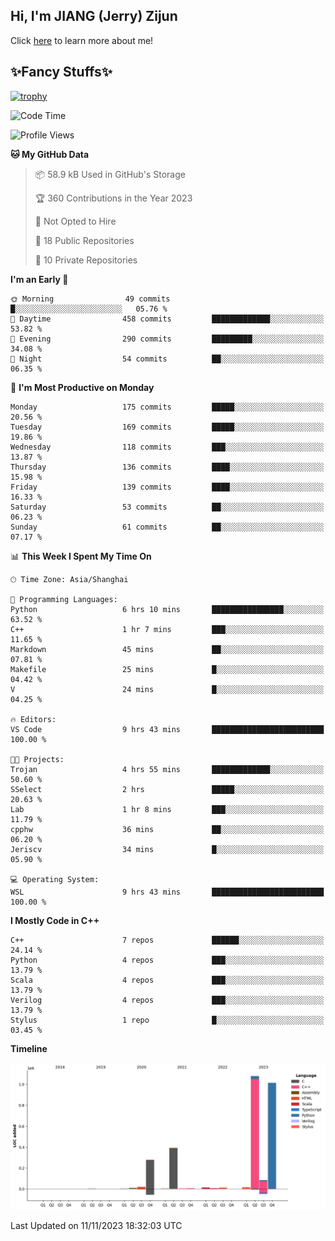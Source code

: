 ## Hi, I'm JIANG (Jerry) Zijun

Click [here](https://jzjerry.github.io/about/) to learn more about me!

## ✨Fancy Stuffs✨
[![trophy](https://github-profile-trophy.vercel.app/?username=jzjerry&theme=onedark)](https://github.com/ryo-ma/github-profile-trophy)
<!--START_SECTION:waka-->
![Code Time](http://img.shields.io/badge/Code%20Time-102%20hrs%202%20mins-blue)

![Profile Views](http://img.shields.io/badge/Profile%20Views-3-blue)

**🐱 My GitHub Data** 

> 📦 58.9 kB Used in GitHub's Storage 
 > 
> 🏆 360 Contributions in the Year 2023
 > 
> 🚫 Not Opted to Hire
 > 
> 📜 18 Public Repositories 
 > 
> 🔑 10 Private Repositories 
 > 
**I'm an Early 🐤** 

```text
🌞 Morning                49 commits          █░░░░░░░░░░░░░░░░░░░░░░░░   05.76 % 
🌆 Daytime                458 commits         █████████████░░░░░░░░░░░░   53.82 % 
🌃 Evening                290 commits         █████████░░░░░░░░░░░░░░░░   34.08 % 
🌙 Night                  54 commits          ██░░░░░░░░░░░░░░░░░░░░░░░   06.35 % 
```
📅 **I'm Most Productive on Monday** 

```text
Monday                   175 commits         █████░░░░░░░░░░░░░░░░░░░░   20.56 % 
Tuesday                  169 commits         █████░░░░░░░░░░░░░░░░░░░░   19.86 % 
Wednesday                118 commits         ███░░░░░░░░░░░░░░░░░░░░░░   13.87 % 
Thursday                 136 commits         ████░░░░░░░░░░░░░░░░░░░░░   15.98 % 
Friday                   139 commits         ████░░░░░░░░░░░░░░░░░░░░░   16.33 % 
Saturday                 53 commits          ██░░░░░░░░░░░░░░░░░░░░░░░   06.23 % 
Sunday                   61 commits          ██░░░░░░░░░░░░░░░░░░░░░░░   07.17 % 
```


📊 **This Week I Spent My Time On** 

```text
🕑︎ Time Zone: Asia/Shanghai

💬 Programming Languages: 
Python                   6 hrs 10 mins       ████████████████░░░░░░░░░   63.52 % 
C++                      1 hr 7 mins         ███░░░░░░░░░░░░░░░░░░░░░░   11.65 % 
Markdown                 45 mins             ██░░░░░░░░░░░░░░░░░░░░░░░   07.81 % 
Makefile                 25 mins             █░░░░░░░░░░░░░░░░░░░░░░░░   04.42 % 
V                        24 mins             █░░░░░░░░░░░░░░░░░░░░░░░░   04.25 % 

🔥 Editors: 
VS Code                  9 hrs 43 mins       █████████████████████████   100.00 % 

🐱‍💻 Projects: 
Trojan                   4 hrs 55 mins       █████████████░░░░░░░░░░░░   50.60 % 
SSelect                  2 hrs               █████░░░░░░░░░░░░░░░░░░░░   20.63 % 
Lab                      1 hr 8 mins         ███░░░░░░░░░░░░░░░░░░░░░░   11.79 % 
cpphw                    36 mins             ██░░░░░░░░░░░░░░░░░░░░░░░   06.20 % 
Jeriscv                  34 mins             █░░░░░░░░░░░░░░░░░░░░░░░░   05.90 % 

💻 Operating System: 
WSL                      9 hrs 43 mins       █████████████████████████   100.00 % 
```

**I Mostly Code in C++** 

```text
C++                      7 repos             ██████░░░░░░░░░░░░░░░░░░░   24.14 % 
Python                   4 repos             ███░░░░░░░░░░░░░░░░░░░░░░   13.79 % 
Scala                    4 repos             ███░░░░░░░░░░░░░░░░░░░░░░   13.79 % 
Verilog                  4 repos             ███░░░░░░░░░░░░░░░░░░░░░░   13.79 % 
Stylus                   1 repo              █░░░░░░░░░░░░░░░░░░░░░░░░   03.45 % 
```



**Timeline**

![Lines of Code chart](https://raw.githubusercontent.com/Jzjerry/Jzjerry/main/assets/bar_graph.png)


 Last Updated on 11/11/2023 18:32:03 UTC
<!--END_SECTION:waka-->
